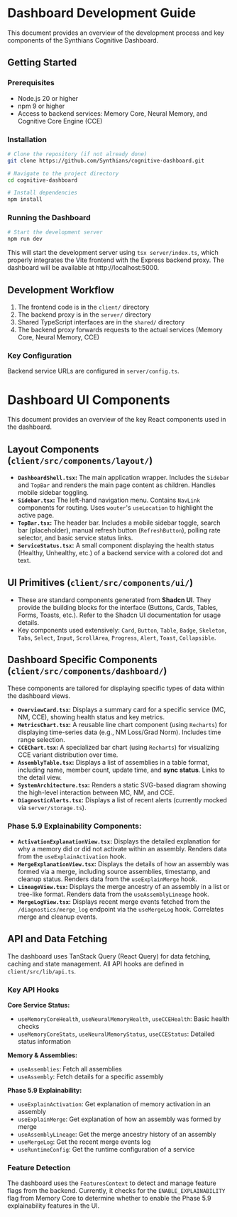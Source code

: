 # Dashboard Development Guide

This document provides an overview of the development process and key components of the Synthians Cognitive Dashboard.

## Getting Started

### Prerequisites

- Node.js 20 or higher
- npm 9 or higher
- Access to backend services: Memory Core, Neural Memory, and Cognitive Core Engine (CCE)

### Installation

```bash
# Clone the repository (if not already done)
git clone https://github.com/Synthians/cognitive-dashboard.git

# Navigate to the project directory
cd cognitive-dashboard

# Install dependencies
npm install
```

### Running the Dashboard

```bash
# Start the development server
npm run dev
```

This will start the development server using `tsx server/index.ts`, which properly integrates the Vite frontend with the Express backend proxy. The dashboard will be available at http://localhost:5000.

## Development Workflow

1. The frontend code is in the `client/` directory
2. The backend proxy is in the `server/` directory
3. Shared TypeScript interfaces are in the `shared/` directory
4. The backend proxy forwards requests to the actual services (Memory Core, Neural Memory, CCE)

### Key Configuration

Backend service URLs are configured in `server/config.ts`.

# Dashboard UI Components

This document provides an overview of the key React components used in the dashboard.

## Layout Components (`client/src/components/layout/`)

*   **`DashboardShell.tsx`:** The main application wrapper. Includes the `Sidebar` and `TopBar` and renders the main page content as children. Handles mobile sidebar toggling.
*   **`Sidebar.tsx`:** The left-hand navigation menu. Contains `NavLink` components for routing. Uses `wouter`'s `useLocation` to highlight the active page.
*   **`TopBar.tsx`:** The header bar. Includes a mobile sidebar toggle, search bar (placeholder), manual refresh button (`RefreshButton`), polling rate selector, and basic service status links.
*   **`ServiceStatus.tsx`:** A small component displaying the health status (Healthy, Unhealthy, etc.) of a backend service with a colored dot and text.

## UI Primitives (`client/src/components/ui/`)

*   These are standard components generated from **Shadcn UI**. They provide the building blocks for the interface (Buttons, Cards, Tables, Forms, Toasts, etc.). Refer to the Shadcn UI documentation for usage details.
*   Key components used extensively: `Card`, `Button`, `Table`, `Badge`, `Skeleton`, `Tabs`, `Select`, `Input`, `ScrollArea`, `Progress`, `Alert`, `Toast`, `Collapsible`.

## Dashboard Specific Components (`client/src/components/dashboard/`)

These components are tailored for displaying specific types of data within the dashboard views.

*   **`OverviewCard.tsx`:** Displays a summary card for a specific service (MC, NM, CCE), showing health status and key metrics.
*   **`MetricsChart.tsx`:** A reusable line chart component (using `Recharts`) for displaying time-series data (e.g., NM Loss/Grad Norm). Includes time range selection.
*   **`CCEChart.tsx`:** A specialized bar chart (using `Recharts`) for visualizing CCE variant distribution over time.
*   **`AssemblyTable.tsx`:** Displays a list of assemblies in a table format, including name, member count, update time, and **sync status**. Links to the detail view.
*   **`SystemArchitecture.tsx`:** Renders a static SVG-based diagram showing the high-level interaction between MC, NM, and CCE.
*   **`DiagnosticAlerts.tsx`:** Displays a list of recent alerts (currently mocked via `server/storage.ts`).

### Phase 5.9 Explainability Components:

*   **`ActivationExplanationView.tsx`:** Displays the detailed explanation for why a memory did or did not activate within an assembly. Renders data from the `useExplainActivation` hook.
*   **`MergeExplanationView.tsx`:** Displays the details of how an assembly was formed via a merge, including source assemblies, timestamp, and cleanup status. Renders data from the `useExplainMerge` hook.
*   **`LineageView.tsx`:** Displays the merge ancestry of an assembly in a list or tree-like format. Renders data from the `useAssemblyLineage` hook.
*   **`MergeLogView.tsx`:** Displays recent merge events fetched from the `/diagnostics/merge_log` endpoint via the `useMergeLog` hook. Correlates merge and cleanup events.

## API and Data Fetching

The dashboard uses TanStack Query (React Query) for data fetching, caching and state management. All API hooks are defined in `client/src/lib/api.ts`.

### Key API Hooks

**Core Service Status:**
- `useMemoryCoreHealth`, `useNeuralMemoryHealth`, `useCCEHealth`: Basic health checks
- `useMemoryCoreStats`, `useNeuralMemoryStatus`, `useCCEStatus`: Detailed status information

**Memory & Assemblies:**
- `useAssemblies`: Fetch all assemblies
- `useAssembly`: Fetch details for a specific assembly

**Phase 5.9 Explainability:**
- `useExplainActivation`: Get explanation of memory activation in an assembly
- `useExplainMerge`: Get explanation of how an assembly was formed by merge
- `useAssemblyLineage`: Get the merge ancestry history of an assembly
- `useMergeLog`: Get the recent merge events log
- `useRuntimeConfig`: Get the runtime configuration of a service

### Feature Detection

The dashboard uses the `FeaturesContext` to detect and manage feature flags from the backend. Currently, it checks for the `ENABLE_EXPLAINABILITY` flag from Memory Core to determine whether to enable the Phase 5.9 explainability features in the UI.
